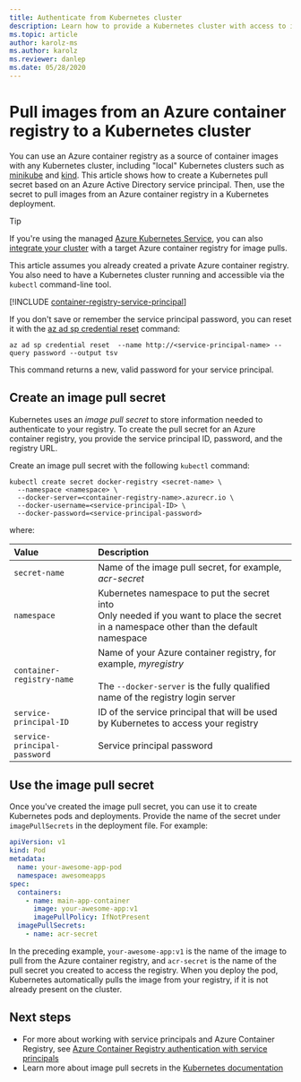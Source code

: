 ```yaml
---
title: Authenticate from Kubernetes cluster
description: Learn how to provide a Kubernetes cluster with access to images in your Azure container registry by creating a pull secret using a service principal
ms.topic: article
author: karolz-ms
ms.author: karolz
ms.reviewer: danlep
ms.date: 05/28/2020
---
```


# Pull images from an Azure container registry to a Kubernetes cluster

You can use an Azure container registry as a source of container images with any Kubernetes cluster, including "local" Kubernetes clusters such as [minikube](https://minikube.sigs.k8s.io/) and [kind](https://kind.sigs.k8s.io/). This article shows how to create a Kubernetes pull secret based on an Azure Active Directory service principal. Then, use the secret to pull images from an Azure container registry in a Kubernetes deployment.

> [!TIP]
> If you're using the managed [Azure Kubernetes Service](../aks/intro-kubernetes.md), you can also [integrate your cluster](../aks/cluster-container-registry-integration.md?toc=/azure/container-registry/toc.json&bc=/azure/container-registry/breadcrumb/toc.json) with a target Azure container registry for image pulls. 

This article assumes you already created a private Azure container registry. You also need to have a Kubernetes cluster running and accessible via the `kubectl` command-line tool.

[!INCLUDE [container-registry-service-principal](../../includes/container-registry-service-principal.md)]

If you don't save or remember the service principal password, you can reset it with the [az ad sp credential reset][az-ad-sp-credential-reset] command:

```azurecli
az ad sp credential reset  --name http://<service-principal-name> --query password --output tsv
```

This command returns a new, valid password for your service principal.

## Create an image pull secret

Kubernetes uses an *image pull secret* to store information needed to authenticate to your registry. To create the pull secret for an Azure container registry, you provide the service principal ID, password, and the registry URL. 

Create an image pull secret with the following `kubectl` command:

```console
kubectl create secret docker-registry <secret-name> \
  --namespace <namespace> \
  --docker-server=<container-registry-name>.azurecr.io \
  --docker-username=<service-principal-ID> \
  --docker-password=<service-principal-password>
```
where:

| Value | Description |
| :--- | :--- |
| `secret-name` | Name of the image pull secret, for example, *acr-secret* |
| `namespace` | Kubernetes namespace to put the secret into <br/> Only needed if you want to place the secret in a namespace other than the default namespace |
| `container-registry-name` | Name of your Azure container registry, for example, *myregistry*<br/><br/>The `--docker-server` is the fully qualified name of the registry login server  |
| `service-principal-ID` | ID of the service principal that will be used by Kubernetes to access your registry |
| `service-principal-password` | Service principal password |

## Use the image pull secret

Once you've created the image pull secret, you can use it to create Kubernetes pods and deployments. Provide the name of the secret under `imagePullSecrets` in the deployment file. For example:

```yaml
apiVersion: v1
kind: Pod
metadata:
  name: your-awesome-app-pod
  namespace: awesomeapps
spec:
  containers:
    - name: main-app-container
      image: your-awesome-app:v1
      imagePullPolicy: IfNotPresent
  imagePullSecrets:
    - name: acr-secret
```

In the preceding example, `your-awesome-app:v1` is the name of the image to pull from the Azure container registry, and  `acr-secret` is the name of the pull secret you created to access the registry. When you deploy the pod, Kubernetes automatically pulls the image from your registry, if it is not already present on the cluster.


## Next steps

* For more about working with service principals and Azure Container Registry, see [Azure Container Registry authentication with service principals](container-registry-auth-service-principal.md)
* Learn more about image pull secrets in the [Kubernetes documentation](https://kubernetes.io/docs/concepts/containers/images/#specifying-imagepullsecrets-on-a-pod)


<!-- IMAGES -->

<!-- LINKS - External -->
[acr-scripts-cli]: https://github.com/Azure/azure-docs-cli-python-samples/tree/master/container-registry
[acr-scripts-psh]: https://github.com/Azure/azure-docs-powershell-samples/tree/master/container-registry

<!-- LINKS - Internal -->
[az-ad-sp-credential-reset]: /cli/azure/ad/sp/credential#az-ad-sp-credential-reset